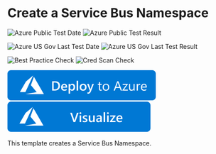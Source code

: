 # Create a Service Bus Namespace

![Azure Public Test Date](https://azurequickstartsservice.blob.core.windows.net/badges/101-servicebus-namespace/PublicLastTestDate.svg)
![Azure Public Test Result](https://azurequickstartsservice.blob.core.windows.net/badges/101-servicebus-namespace/PublicDeployment.svg)

![Azure US Gov Last Test Date](https://azurequickstartsservice.blob.core.windows.net/badges/101-servicebus-namespace/FairfaxLastTestDate.svg)
![Azure US Gov Last Test Result](https://azurequickstartsservice.blob.core.windows.net/badges/101-servicebus-namespace/FairfaxDeployment.svg)

![Best Practice Check](https://azurequickstartsservice.blob.core.windows.net/badges/101-servicebus-namespace/BestPracticeResult.svg)
![Cred Scan Check](https://azurequickstartsservice.blob.core.windows.net/badges/101-servicebus-namespace/CredScanResult.svg)

[![Deploy To Azure](https://raw.githubusercontent.com/Azure/azure-quickstart-templates/master/1-CONTRIBUTION-GUIDE/images/deploytoazure.svg?sanitize=true)]("https://portal.azure.com/#create/Microsoft.Template/uri/https%3A%2F%2Fraw.githubusercontent.com%2FAzure%2Fazure-quickstart-templates%2Fmaster%2F101-servicebus-namespace%2Fazuredeploy.json")  [![Visualize](https://raw.githubusercontent.com/Azure/azure-quickstart-templates/master/1-CONTRIBUTION-GUIDE/images/visualizebutton.svg?sanitize=true)]("http://armviz.io/#/?load=https%3A%2F%2Fraw.githubusercontent.com%2FAzure%2Fazure-quickstart-templates%2Fmaster%2F101-servicebus-namespace%2Fazuredeploy.json")
    


This template creates a Service Bus Namespace.

